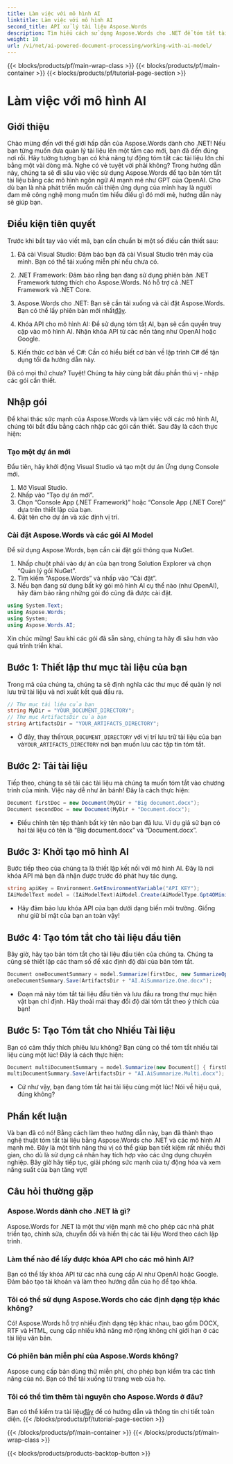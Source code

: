 ```yaml
---
title: Làm việc với mô hình AI
linktitle: Làm việc với mô hình AI
second_title: API xử lý tài liệu Aspose.Words
description: Tìm hiểu cách sử dụng Aspose.Words cho .NET để tóm tắt tài liệu bằng AI. Các bước dễ dàng để nâng cao quản lý tài liệu.
weight: 10
url: /vi/net/ai-powered-document-processing/working-with-ai-model/
---
```


{{< blocks/products/pf/main-wrap-class >}}
{{< blocks/products/pf/main-container >}}
{{< blocks/products/pf/tutorial-page-section >}}

# Làm việc với mô hình AI

## Giới thiệu

Chào mừng đến với thế giới hấp dẫn của Aspose.Words dành cho .NET! Nếu bạn từng muốn đưa quản lý tài liệu lên một tầm cao mới, bạn đã đến đúng nơi rồi. Hãy tưởng tượng bạn có khả năng tự động tóm tắt các tài liệu lớn chỉ bằng một vài dòng mã. Nghe có vẻ tuyệt vời phải không? Trong hướng dẫn này, chúng ta sẽ đi sâu vào việc sử dụng Aspose.Words để tạo bản tóm tắt tài liệu bằng các mô hình ngôn ngữ AI mạnh mẽ như GPT của OpenAI. Cho dù bạn là nhà phát triển muốn cải thiện ứng dụng của mình hay là người đam mê công nghệ mong muốn tìm hiểu điều gì đó mới mẻ, hướng dẫn này sẽ giúp bạn.

## Điều kiện tiên quyết

Trước khi bắt tay vào viết mã, bạn cần chuẩn bị một số điều cần thiết sau:

1. Đã cài Visual Studio: Đảm bảo bạn đã cài Visual Studio trên máy của mình. Bạn có thể tải xuống miễn phí nếu chưa có.
  
2. .NET Framework: Đảm bảo rằng bạn đang sử dụng phiên bản .NET Framework tương thích cho Aspose.Words. Nó hỗ trợ cả .NET Framework và .NET Core.

3.  Aspose.Words cho .NET: Bạn sẽ cần tải xuống và cài đặt Aspose.Words. Bạn có thể lấy phiên bản mới nhất[đây](https://releases.aspose.com/words/net/).

4. Khóa API cho mô hình AI: Để sử dụng tóm tắt AI, bạn sẽ cần quyền truy cập vào mô hình AI. Nhận khóa API từ các nền tảng như OpenAI hoặc Google.

5. Kiến thức cơ bản về C#: Cần có hiểu biết cơ bản về lập trình C# để tận dụng tối đa hướng dẫn này.

Đã có mọi thứ chưa? Tuyệt! Chúng ta hãy cùng bắt đầu phần thú vị - nhập các gói cần thiết.

## Nhập gói

Để khai thác sức mạnh của Aspose.Words và làm việc với các mô hình AI, chúng tôi bắt đầu bằng cách nhập các gói cần thiết. Sau đây là cách thực hiện:

### Tạo một dự án mới

Đầu tiên, hãy khởi động Visual Studio và tạo một dự án Ứng dụng Console mới.

1. Mở Visual Studio.
2. Nhấp vào “Tạo dự án mới”.
3. Chọn “Console App (.NET Framework)” hoặc “Console App (.NET Core)” dựa trên thiết lập của bạn.
4. Đặt tên cho dự án và xác định vị trí.

### Cài đặt Aspose.Words và các gói AI Model

Để sử dụng Aspose.Words, bạn cần cài đặt gói thông qua NuGet.

1. Nhấp chuột phải vào dự án của bạn trong Solution Explorer và chọn “Quản lý gói NuGet”.
2. Tìm kiếm “Aspose.Words” và nhấp vào “Cài đặt”.
3. Nếu bạn đang sử dụng bất kỳ gói mô hình AI cụ thể nào (như OpenAI), hãy đảm bảo rằng những gói đó cũng đã được cài đặt.
```csharp
using System.Text;
using Aspose.Words;
using System;
using Aspose.Words.AI;
```
Xin chúc mừng! Sau khi các gói đã sẵn sàng, chúng ta hãy đi sâu hơn vào quá trình triển khai.

## Bước 1: Thiết lập thư mục tài liệu của bạn

Trong mã của chúng ta, chúng ta sẽ định nghĩa các thư mục để quản lý nơi lưu trữ tài liệu và nơi xuất kết quả đầu ra. 

```csharp
// Thư mục tài liệu của bạn
string MyDir = "YOUR_DOCUMENT_DIRECTORY";
// Thư mục ArtifactsDir của bạn
string ArtifactsDir = "YOUR_ARTIFACTS_DIRECTORY";
```

-  Ở đây, thay thế`YOUR_DOCUMENT_DIRECTORY` với vị trí lưu trữ tài liệu của bạn và`YOUR_ARTIFACTS_DIRECTORY` nơi bạn muốn lưu các tập tin tóm tắt.

## Bước 2: Tải tài liệu

Tiếp theo, chúng ta sẽ tải các tài liệu mà chúng ta muốn tóm tắt vào chương trình của mình. Việc này dễ như ăn bánh! Đây là cách thực hiện:

```csharp
Document firstDoc = new Document(MyDir + "Big document.docx");
Document secondDoc = new Document(MyDir + "Document.docx");
```

- Điều chỉnh tên tệp thành bất kỳ tên nào bạn đã lưu. Ví dụ giả sử bạn có hai tài liệu có tên là “Big document.docx” và “Document.docx”.

## Bước 3: Khởi tạo mô hình AI

Bước tiếp theo của chúng ta là thiết lập kết nối với mô hình AI. Đây là nơi khóa API mà bạn đã nhận được trước đó phát huy tác dụng.

```csharp
string apiKey = Environment.GetEnvironmentVariable("API_KEY");
IAiModelText model = (IAiModelText)AiModel.Create(AiModelType.Gpt4OMini).WithApiKey(apiKey);
```

- Hãy đảm bảo lưu khóa API của bạn dưới dạng biến môi trường. Giống như giữ bí mật của bạn an toàn vậy!

## Bước 4: Tạo tóm tắt cho tài liệu đầu tiên

Bây giờ, hãy tạo bản tóm tắt cho tài liệu đầu tiên của chúng ta. Chúng ta cũng sẽ thiết lập các tham số để xác định độ dài của bản tóm tắt.

```csharp
Document oneDocumentSummary = model.Summarize(firstDoc, new SummarizeOptions() { SummaryLength = SummaryLength.Short });
oneDocumentSummary.Save(ArtifactsDir + "AI.AiSummarize.One.docx");
```

- Đoạn mã này tóm tắt tài liệu đầu tiên và lưu đầu ra trong thư mục hiện vật bạn chỉ định. Hãy thoải mái thay đổi độ dài tóm tắt theo ý thích của bạn!

## Bước 5: Tạo Tóm tắt cho Nhiều Tài liệu

Bạn có cảm thấy thích phiêu lưu không? Bạn cũng có thể tóm tắt nhiều tài liệu cùng một lúc! Đây là cách thực hiện:

```csharp
Document multiDocumentSummary = model.Summarize(new Document[] { firstDoc, secondDoc }, new SummarizeOptions() { SummaryLength = SummaryLength.Long });
multiDocumentSummary.Save(ArtifactsDir + "AI.AiSummarize.Multi.docx");
```

- Cứ như vậy, bạn đang tóm tắt hai tài liệu cùng một lúc! Nói về hiệu quả, đúng không?

## Phần kết luận

Và bạn đã có nó! Bằng cách làm theo hướng dẫn này, bạn đã thành thạo nghệ thuật tóm tắt tài liệu bằng Aspose.Words cho .NET và các mô hình AI mạnh mẽ. Đây là một tính năng thú vị có thể giúp bạn tiết kiệm rất nhiều thời gian, cho dù là sử dụng cá nhân hay tích hợp vào các ứng dụng chuyên nghiệp. Bây giờ hãy tiếp tục, giải phóng sức mạnh của tự động hóa và xem năng suất của bạn tăng vọt!

## Câu hỏi thường gặp

### Aspose.Words dành cho .NET là gì?
Aspose.Words for .NET là một thư viện mạnh mẽ cho phép các nhà phát triển tạo, chỉnh sửa, chuyển đổi và hiển thị các tài liệu Word theo cách lập trình.

### Làm thế nào để lấy được khóa API cho các mô hình AI?
Bạn có thể lấy khóa API từ các nhà cung cấp AI như OpenAI hoặc Google. Đảm bảo tạo tài khoản và làm theo hướng dẫn của họ để tạo khóa.

### Tôi có thể sử dụng Aspose.Words cho các định dạng tệp khác không?
Có! Aspose.Words hỗ trợ nhiều định dạng tệp khác nhau, bao gồm DOCX, RTF và HTML, cung cấp nhiều khả năng mở rộng không chỉ giới hạn ở các tài liệu văn bản.

### Có phiên bản miễn phí của Aspose.Words không?
Aspose cung cấp bản dùng thử miễn phí, cho phép bạn kiểm tra các tính năng của nó. Bạn có thể tải xuống từ trang web của họ.

### Tôi có thể tìm thêm tài nguyên cho Aspose.Words ở đâu?
 Bạn có thể kiểm tra tài liệu[đây](https://reference.aspose.com/words/net/) để có hướng dẫn và thông tin chi tiết toàn diện.
{{< /blocks/products/pf/tutorial-page-section >}}

{{< /blocks/products/pf/main-container >}}
{{< /blocks/products/pf/main-wrap-class >}}

{{< blocks/products/products-backtop-button >}}
